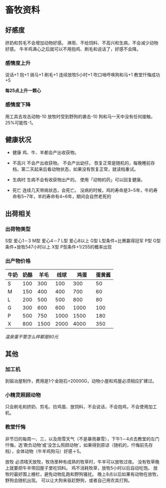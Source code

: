 # 畜牧资料

## 好感度

挤奶和剪毛不会增加动物好感。
淋雨、不给饲料、不高兴和生病，不会减少动物好感。
牛羊鸡满心之后就可以不用抱鸡、刷毛和说话了，好感不会降。

### 感情度上升

说话+1
抱+1
骑马+1
刷毛+1
连续放牧5小时+1
吹口哨呼唤狗和马+1
教堂忏悔成功+5

**每25点上升一颗心**

### 感情度下降

用工具去攻击动物-10
放牧时受到野狗的袭击-10
狗和马一天中没有任何接触，25%可能性-1。

## 健康状况

- 健康
鸡、牛、羊都会产出收获物。

- 不高兴
不会产出收获物。
不会产出幼仔。
恢复正常是随机的，每晚睡前存档，第二天起来后看动物状态，如果没有恢复正常，就读档重试。

- 生病时
生病不会有收获物出产的。
使用「动物的药」可以回复健康。

- 死亡
连续几天带病状态，会死亡。
没病的时候，鸡的寿命是3~5年，牛的寿命有5~7年，羊的寿命有4~6年，期间会自然老死的

## 出荷相关

### 出荷物类型

S型 爱心1－3
M型 爱心4－7
L型 爱心8以上
G型 L型条件+比赛赢得冠军
P型 G型条件+放牧547小时以上
X型 P型条件+1/255的概率出现

### 出产物价格

牛奶|奶酪|羊毛|线球|鸡蛋|蛋黄酱
-|-|-|-|-|-
S|100|300|100|300|50|100
M|150|400|400|700|60|150
L|200|500|500|800|80|200
G|300|600|600|1000|100|300
P|500|750|1000|1500　|180|450
X|800|1500|2000|4000|350|800

*温泉蛋不管怎么样都是80元*

## 其他

### 加工机

到锻冶屋制作，费用是1个金刚石+20000G，动物小屋和鸡屋必须相应扩建过。

### 小精灵照顾动物

只会刷毛和挤奶、剪毛、捡鸡蛋、放饲料，不会说话，不会抱鸡，不会使用加工机。

### 教堂忏悔

非节日的每周一、三，以及雨雪天气（不是暴雨暴雪），下午1－4点去教堂的左门忏悔，选‘欺负动物’或‘没怎么照顾动物’，如果得到原谅（随机的，忏悔前先存档），全体动物（牛羊鸡狗马）好感＋5。

放牧
必须晴天放牧，牧场里种有成熟的牧草时，牛羊可以放牧过夜。
没有牧草晚上就要把牛羊带回屋子里吃饲料。
鸡不消耗牧草，放牧5小时以后自动吃饱。
放牧时最好围上栅栏，避免动物乱跑和野狗骚扰。
晚上8点以后如果有动物在放牧，野狗会随机出现。
可以让大狗来驱赶野狗，或者自己用农具打狗。
